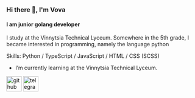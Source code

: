 ### Hi there 👋, I'm Vova
#### I am junior golang developer

I study at the Vinnytsia Technical Lyceum. Somewhere in the 5th grade, I became interested in programming, namely the language python

Skills: Python / TypeScript / JavaScript / HTML / CSS (SCSS)

- I’m currently learning at the Vinnytsia Technical Lyceum. 

[<img src='https://cdn-icons-png.flaticon.com/512/2504/2504911.png' alt='github' height='40'>](https://github.com/globalaa)  [<img src='https://cdn-icons-png.flaticon.com/512/2504/2504941.png' alt='telegram' height='40'>](https://t.me/GlobalA_A) 
